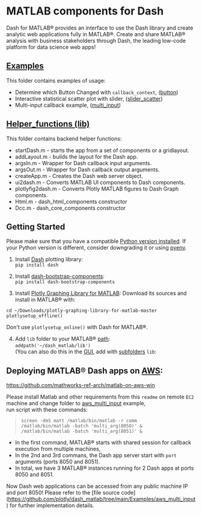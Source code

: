 # MATLAB components for Dash    

Dash for MATLAB® provides an interface to use the Dash library and create analytic web applications fully in MATLAB®. Create and share MATLAB® analysis with business stakeholders through Dash, the leading low-code platform for data science web apps!

## [Examples](https://github.com/plotly/dash_matlab/tree/main/Examples)

This folder contains examples of usage:
- Determine which Button Changed with `callback_context`, ([button](https://github.com/plotly/dash_matlab/tree/main/Examples/button))
- Interactive statistical scatter plot with slider, ([slider_scatter](https://github.com/plotly/dash_matlab/tree/main/Examples/BasicCallbacks/2-slider_scatter))  
- Multi-input callback example, ([multi_input](https://github.com/plotly/dash_matlab/tree/main/Examples/BasicCallbacks/3-multi_input))  

## [Helper_functions (lib)](https://github.com/plotly/dash_matlab/tree/main/lib)

This folder contains backend helper functions:  
- startDash.m - starts the app from a set of components or a gridlayout.
- addLayout.m - builds the layout for the Dash app.  
- argsIn.m - Wrapper for Dash callback input arguments.  
- argsOut.m - Wrapper for Dash callback output arguments.  
- createApp.m - Creates the Dash web server object.  
- ui2dash.m - Converts MATLAB UI components to Dash components.  
- plotlyfig2dash.m - Converts Plotly MATLAB figures to Dash Graph components.  
- Html.m - dash_html_components constructor
- Dcc.m - dash_core_components constructor

## Getting Started

Please make sure that you have a compatible [Python version installed](https://www.mathworks.com/content/dam/mathworks/mathworks-dot-com/support/sysreq/files/python-compatibility.pdf). If your Python version is different, consider downgrading it or using [pyenv]( https://github.com/pyenv/pyenv).

1. Install [Dash](https://github.com/plotly/dash) plotting library:  
`pip install dash`  

2. Install [dash-bootstrap-components](https://github.com/facultyai/dash-bootstrap-components):  
`pip install dash-bootstrap-components`

3. Install [Plotly Graphing Library for MATLAB](https://plotly.com/matlab/getting-started/):
Download its sources and install in MATLAB® with:  
```
cd ~/Downloads/plotly-graphing-library-for-matlab-master  
plotlysetup_offline()
```  
Don't use `plotlysetup_online()` with Dash for MATLAB®. 

4. Add `lib` folder to your MATLAB® [path](https://www.mathworks.com/help/matlab/ref/addpath.html):  
`addpath('~/dash_matlab/lib')`  
(You can also do this in the [GUI](https://ibb.co/HYgsPGL), add with [subfolders](https://ibb.co/tCgv3rC) `lib`:    

## Deploying MATLAB® Dash apps on [AWS](https://aws.amazon.com/console/):

https://github.com/mathworks-ref-arch/matlab-on-aws-win

Please install Matlab and other requirements from this `readme` on remote `EC2` machine and change folder to [aws_multi_input](https://github.com/plotly/dash_matlab/tree/main/Examples/aws_multi_input) example,  
run script with these commands:  

>`screen -dmS matt /matlab/bin/matlab -r comm`  
>`/matlab/bin/matlab -batch 'multi_arg(8050)' &`  
>`/matlab/bin/matlab -batch 'multi_arg(8051)' &` 

- In the first command, MATLAB® starts with shared session for callback execution from multiple machines,  
- In the 2nd and 3rd commans, the Dash app server start with `port` arguments (ports 8050 and 8051).  
- In total, we have 3 MATLAB® instances running for 2 Dash apps at ports 8050 and 8051.  

Now Dash web applications can be accessed from any public machine IP and port 8050! Please refer to the [file source code] (https://github.com/plotly/dash_matlab/tree/main/Examples/aws_multi_input) for further implementation details.

